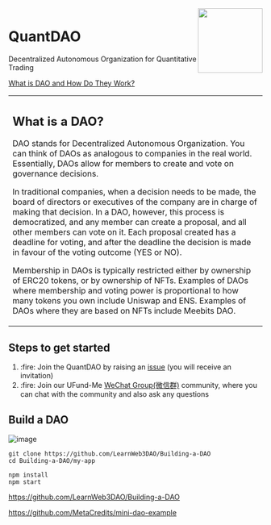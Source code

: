 <img align="right" src="https://github.com/UFund-Me/QuantDAO/assets/29084184/03982b01-e389-48d6-bd40-6c674d413153" width="128">

# QuantDAO

Decentralized Autonomous Organization for Quantitative Trading

[What is DAO and How Do They Work?](DAO.md)
<table><tbody><tr><td>
    
## What is a DAO?
DAO stands for Decentralized Autonomous Organization. You can think of DAOs as analogous to companies in the real world. Essentially, DAOs allow for members to create and vote on governance decisions.

In traditional companies, when a decision needs to be made, the board of directors or executives of the company are in charge of making that decision. In a DAO, however, this process is democratized, and any member can create a proposal, and all other members can vote on it. Each proposal created has a deadline for voting, and after the deadline the decision is made in favour of the voting outcome (YES or NO).

Membership in DAOs is typically restricted either by ownership of ERC20 tokens, or by ownership of NFTs. Examples of DAOs where membership and voting power is proportional to how many tokens you own include Uniswap and ENS. Examples of DAOs where they are based on NFTs include Meebits DAO.

</td></tr></tbody></table>
    
<h2>Steps to get started</h2>

<ol>
    <li>:fire: Join the QuantDAO by raising an <a href="https://github.com/UFund-Me/QuantDAO/issues/new?assignees=&amp;labels=invite+me+to+the+organisation&amp;template=invitation.yml&title=Please+invite+me+to+the+GitHub+Community+Organization">issue</a> (you will receive an invitation)</li>
    <li> :fire: Join our UFund-Me <a href="https://github.com/UFund-Me/.github/assets/29084184/26b94ffc-70d5-4674-977c-bb82cbf4f60a">WeChat Group(微信群)</a> community, where you can chat with the community and also ask any questions</li>
</ol>


## Build a DAO

![image](https://github.com/UFund-Me/QuantDAO/assets/29084184/5f13bddc-bf8f-4f02-9d4b-ed7eefa8cf9e)


```
git clone https://github.com/LearnWeb3DAO/Building-a-DAO
cd Building-a-DAO/my-app

npm install
npm start
```

https://github.com/LearnWeb3DAO/Building-a-DAO

https://github.com/MetaCredits/mini-dao-example
